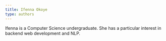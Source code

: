 ```yaml
---
title: Ifenna Okoye
type: authors
---
```

Ifenna is a Computer Science undergraduate. She has a particular interest in backend web development and NLP.
